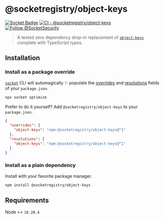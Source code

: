 # @socketregistry/object-keys

[![Socket Badge](https://socket.dev/api/badge/npm/package/@socketregistry/object-keys)](https://socket.dev/npm/package/@socketregistry/object-keys)
[![CI - @socketregistry/object-keys](https://github.com/SocketDev/socket-registry-js/actions/workflows/test.yml/badge.svg)](https://github.com/SocketDev/socket-registry-js/actions/workflows/test.yml)
[![Follow @SocketSecurity](https://img.shields.io/twitter/follow/SocketSecurity?style=social)](https://twitter.com/SocketSecurity)

> A tested zero dependency drop-in replacement of
> [`object-keys`](https://socket.dev/npm/package/object-keys) complete with
> TypeScript types.

## Installation

### Install as a package override

[`socket`](https://socket.dev/npm/package/socket) CLI will automagically
:sparkles: populate the
[overrides](https://docs.npmjs.com/cli/v9/configuring-npm/package-json#overrides)
and [resolutions](https://yarnpkg.com/configuration/manifest#resolutions) fields
of your `package.json`.

```sh
npx socket optimize
```

Prefer to do it yourself? Add `@socketregistry/object-keys` to your
`package.json`.

```json
{
  "overrides": {
    "object-keys": "npm:@socketregistry/object-keys@^1"
  },
  "resolutions": {
    "object-keys": "npm:@socketregistry/object-keys@^1"
  }
}
```

### Install as a plain dependency

Install with your favorite package manager.

```sh
npm install @socketregistry/object-keys
```

## Requirements

Node >= `18.20.4`
